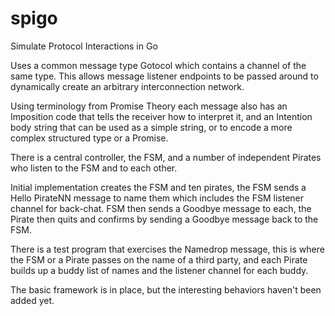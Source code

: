 spigo
=====

Simulate Protocol Interactions in Go

Uses a common message type Gotocol which contains a channel of the same type. This allows message listener endpoints to be passed around to dynamically create an arbitrary interconnection network.

Using terminology from Promise Theory each message also has an Imposition code that tells the receiver how to interpret it, and an Intention body string that can be used as a simple string, or to encode a more complex structured type or a Promise.

There is a central controller, the FSM, and a number of independent Pirates who listen to the FSM and to each other.

Initial implementation creates the FSM and ten pirates, the FSM sends a Hello PirateNN message to name them which includes the FSM listener channel for back-chat. FSM then sends a Goodbye message to each, the Pirate then quits and confirms by sending a Goodbye message back to the FSM.

There is a test program that exercises the Namedrop message, this is where the FSM or a Pirate passes on the name of a third party, and each Pirate builds up a buddy list of names and the listener channel for each buddy.

The basic framework is in place, but the interesting behaviors haven't been added yet.
